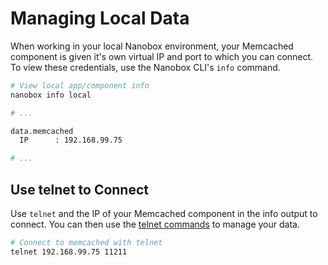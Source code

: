 # Managing Local Data
When working in your local Nanobox environment, your Memcached component is given it's own virtual IP and port to which you can connect. To view these credentials, use the Nanobox CLI's `info` command.

```bash
# View local app/component info
nanobox info local

# ...

data.memcached
  IP      : 192.168.99.75

# ...
```

## Use telnet to Connect
Use `telnet` and the IP of your Memcached component in the info output to connect. You can then use the [telnet commands](https://github.com/memcached/memcached/wiki/Commands) to manage your data.

```bash
# Connect to memcached with telnet
telnet 192.168.99.75 11211
```
